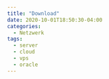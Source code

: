 ```yaml
---
title: "Download"
date: 2020-10-01T18:50:30-04:00
categories:
  - Netzwerk
tags:
  - server
  - cloud
  - vps
  - oracle
---
```

